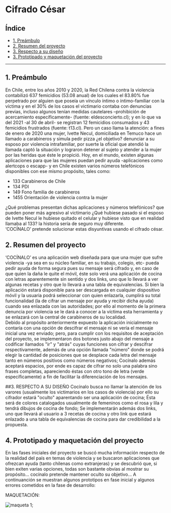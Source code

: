 # Cifrado César

## Índice

* [1. Preámbulo](#1-preámbulo)
* [2. Resumen del proyecto](#2-resumen-del-proyecto)
* [3. Respecto a su diseño](#3-respescto-a-su-diseño)
* [3. Prototipado y maquetación del proyecto](#3-Prototipado-y-Maquetación-del-proyecto)

***

## 1. Preámbulo

En Chile, entre los años 2010 y 2020, la Red Chilena contra la violencia contabilizó 637 femicidios (53.08 anual) de los cuales el 83.80% fue perpetrado por alguien que poseía un vínculo íntimo o íntimo-familiar con la víctima y en el 30% de los casos el victimario contaba con denuncias previas, incluso algunos tenían medidas cautelares –prohibición de acercamiento específicamente- (fuente: eldesconcierto.cl); y en lo que va del 2021 -al 30 de abril- se registran 12 femicidios consumados y 43 femicidios frustrados (fuente: t13.cl). 
Pero un caso llama la atención: a fines de enero de 2020 una mujer, Ivette Necul, domiciliada en Temuco  hace un llamado a carabineros y simula pedir pizza ¿el objetivo? denunciar a su esposo por violencia intrafamiliar, por suerte la oficial que atendió la llamada captó la situación y lograron detener al sujeto y atender a la mujer por las heridas que éste le propició. 
Hoy, en el mundo, existen algunas aplicaciones para que las mujeres puedan pedir ayuda -aplicaciones como alertcops o escapp- y en Chile existen varios números telefónicos disponibles con ese mismo propósito, tales como:

* 133 Carabineros de Chile
* 134 PDI
* 149 Fono familia de carabineros
* 1455 Orientación de violencia contra la mujer

¿Qué problemas presentan dichas aplicaciones y números telefónicos? que pueden poner más agresivo al victimario ¿Qué hubiese pasado si el esposo de Ivette Necul le hubiese quitado el celular y hubiese visto que en realidad llamaba al 133? la historia sería de seguro muy diferente.  
‘COCÍNALO’ pretende solucionar estas disyuntivas usando el cifrado césar. 


## 2. Resumen del proyecto

‘COCÍNALO’ es una aplicación web diseñada para que una mujer que sufre violencia -ya sea en su núcleo familiar, en su trabajo, colegio, etc- pueda pedir ayuda de forma segura pues su mensaje será cifrado y, en caso de que quien la daña le quite el móvil, éste solo verá una aplicación de cocina con letras aparentemente sin sentido y dos links, uno que lo llevará a ver algunas recetas y otro que lo llevará a una tabla de equivalencias. Si bien la aplicación estará disponible para ser descargada en cualquier dispositivo móvil y la usuaria podrá seleccionar con quien enlazarla, cumplirá su total funcionalidad (la de cifrar un mensaje por ayuda y recibir dicha ayuda) cuando sea enlazada con las autoridades; por ello al momento de la primera denuncia por violencia se le dará a conocer a la víctima esta herramienta y se enlazará con la central de carabineros de su localidad.  
Debido al propósito anteriormente expuesto la aplicación inicialmente no contaría con una opción de descifrar el mensaje ni se vería el mensaje inicial una vez enviado; pero, para cumplir con los requisitos de aceptación del proyecto, se implementaron dos botones justo abajo del mensaje a codificar llamados "ir" y "atrás" cuyas funciones son cifrar y descifrar respectivamente, además de una opción llamada "número" donde se podrá elegir la cantidad de posiciones que se desplace cada letra del mensaje tanto en números positivos como números negativos; Cocínalo además aceptará espacios, por ende es capaz de cifrar no solo una palabra sino frases completas, apareciendo éstas con otro tono de letra (verde específicamente) a fin de facilitar la diferenciación de los mensajes.

##3. RESPECTO A SU DISEÑO
Cocínalo busca no llamar la atención de los varores (usualmente los victimarios en los casos de violencia) por ello su cifrador estará "oculto" aparentando ser una aplicación de cocina; Ésta será de colores catalogados usualmente de femeninos como el rosa y lila y tendrá dibujos de cocina  de fondo; Se implementarán además dos links, uno que llevará al usuario a 3 recetas de cocina y otro link que estará enlazado a una tabla de equivalencias de cocina para dar credibilidad a la propuesta.

## 4. Prototipado y maquetación del proyecto

En las fases iniciales del proyecto se buscó mucha información respecto de la realidad del país en temas de violencia y se buscaron aplicaciones que ofrezcan ayuda (tanto chilenas como extranjeras) y se descubrió que, si bien exiten varias opciones, todas son bastante obvias al mostrar su propósito... cocínalo pretende mantener oculto su objetivo... 
A continuanción se muestran algunos prototipos en fase inicial y algunos errores cometidos en la fase de desarrollo:  

MAQUETACIÓN:

![maqueta 1](../master/imagenes/m1.jpg);


</details>
